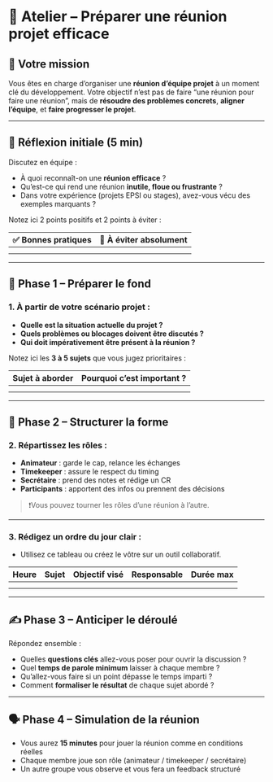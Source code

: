 # 🧩 **Atelier – Préparer une réunion projet efficace**

## 🎯 Votre mission

Vous êtes en charge d’organiser une **réunion d’équipe projet** à un moment clé du développement.
Votre objectif n’est pas de faire “une réunion pour faire une réunion”, mais de **résoudre des problèmes concrets**, **aligner l’équipe**, et **faire progresser le projet**.

---

## 🧠 Réflexion initiale (5 min)

Discutez en équipe :

- À quoi reconnaît-on une **réunion efficace** ?
- Qu’est-ce qui rend une réunion **inutile, floue ou frustrante** ?
- Dans votre expérience (projets EPSI ou stages), avez-vous vécu des exemples marquants ?

Notez ici 2 points positifs et 2 points à éviter :

| ✅ Bonnes pratiques | 🚫 À éviter absolument |
| ------------------- | ---------------------- |
|                     |                        |
|                     |                        |

---

## 📌 Phase 1 – Préparer le fond

### 1. À partir de votre scénario projet :

- **Quelle est la situation actuelle du projet ?**
- **Quels problèmes ou blocages doivent être discutés ?**
- **Qui doit impérativement être présent à la réunion ?**

Notez ici les **3 à 5 sujets** que vous jugez prioritaires :

| Sujet à aborder | Pourquoi c’est important ? |
| --------------- | -------------------------- |
|                 |                            |
|                 |                            |

---

## 👥 Phase 2 – Structurer la forme

### 2. Répartissez les rôles :

- **Animateur** : garde le cap, relance les échanges
- **Timekeeper** : assure le respect du timing
- **Secrétaire** : prend des notes et rédige un CR
- **Participants** : apportent des infos ou prennent des décisions

> ❗Vous pouvez tourner les rôles d’une réunion à l’autre.

---

### 3. Rédigez un **ordre du jour clair** :

- Utilisez ce tableau ou créez le vôtre sur un outil collaboratif.

| Heure | Sujet | Objectif visé | Responsable | Durée max |
| ----- | ----- | ------------- | ----------- | --------- |
|       |       |               |             |           |
|       |       |               |             |           |

---

## ✍️ Phase 3 – Anticiper le déroulé

Répondez ensemble :

- Quelles **questions clés** allez-vous poser pour ouvrir la discussion ?
- Quel **temps de parole minimum** laisser à chaque membre ?
- Qu’allez-vous faire si un point dépasse le temps imparti ?
- Comment **formaliser le résultat** de chaque sujet abordé ?

---

## 🗣️ Phase 4 – Simulation de la réunion

- Vous aurez **15 minutes** pour jouer la réunion comme en conditions réelles
- Chaque membre joue son rôle (animateur / timekeeper / secrétaire)
- Un autre groupe vous observe et vous fera un feedback structuré
